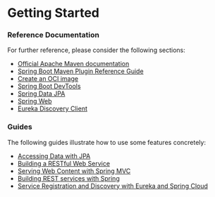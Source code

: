 # Getting Started

### Reference Documentation
For further reference, please consider the following sections:

* [Official Apache Maven documentation](https://maven.apache.org/guides/index.html)
* [Spring Boot Maven Plugin Reference Guide](https://docs.spring.io/spring-boot/docs/2.6.12-SNAPSHOT/maven-plugin/reference/html/)
* [Create an OCI image](https://docs.spring.io/spring-boot/docs/2.6.12-SNAPSHOT/maven-plugin/reference/html/#build-image)
* [Spring Boot DevTools](https://docs.spring.io/spring-boot/docs/2.6.12-SNAPSHOT/reference/htmlsingle/#using.devtools)
* [Spring Data JPA](https://docs.spring.io/spring-boot/docs/2.6.12-SNAPSHOT/reference/htmlsingle/#data.sql.jpa-and-spring-data)
* [Spring Web](https://docs.spring.io/spring-boot/docs/2.6.12-SNAPSHOT/reference/htmlsingle/#web)
* [Eureka Discovery Client](https://docs.spring.io/spring-cloud-netflix/docs/current/reference/html/#service-discovery-eureka-clients)

### Guides
The following guides illustrate how to use some features concretely:

* [Accessing Data with JPA](https://spring.io/guides/gs/accessing-data-jpa/)
* [Building a RESTful Web Service](https://spring.io/guides/gs/rest-service/)
* [Serving Web Content with Spring MVC](https://spring.io/guides/gs/serving-web-content/)
* [Building REST services with Spring](https://spring.io/guides/tutorials/rest/)
* [Service Registration and Discovery with Eureka and Spring Cloud](https://spring.io/guides/gs/service-registration-and-discovery/)

